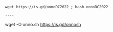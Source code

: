 ```
wget https://is.gd/onnoDC2022 ; bash onnoDC2022

----
```

wget -O onno.sh https://is.gd/onnosh

